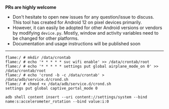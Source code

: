 **PRs are highly welcome**

 - Don't hesitate to open new issues for any question/issue to discuss.
   This tool has created for Android 12 on pixel devices primarily.
  -   However, it can easily be adopted for other Android versions or
   vendors by modifying `device.py`. Mostly, window and activity
   variables need to be changed for other platforms.
   - Documentation and
   usage instructions will be published soon


-----
```
flame:/ # mkdir /data/crontab
flame:/ # echo '* * * * * svc wifi enable' >> /data/crontab/root
flame:/ # echo '* * * * * settings put global airplane_mode_on 0' >> /data/crontab/root
flame:/ # echo 'crond -b -c /data/crontab' > /data/adb/service.d/crond.sh
flame:/ # chmod +x /data/adb/service.d/crond.sh
settings put global captive_portal_mode 0 

adb shell content insert --uri content://settings/system --bind name:s:accelerometer_rotation --bind value:i:0
```
